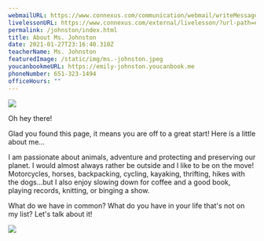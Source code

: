 ```yaml
---
webmailURL: https://www.connexus.com/communication/webmail/writeMessage.aspx?idRecipient=1268272
livelessonURL: https://www.connexus.com/external/livelesson/?url-path=ejohnston&domain=ue2prod01.livelesson.com
permalink: /johnston/index.html
title: About Ms. Johnston
date: 2021-01-27T23:16:40.310Z
teacherName: Ms. Johnston
featuredImage: /static/img/ms.-johnston.jpeg
youcanbookmeURL: https://emily-johnston.youcanbook.me
phoneNumber: 651-323-1494
officeHours: ""
---
```

![](/static/img/screen-shot-2020-09-08-at-9.16.51-am.png)

Oh hey there!

Glad you found this page, it means you are off to a great start! Here is a little about me...

I am passionate about animals, adventure and protecting and preserving our planet. I would almost always rather be outside and I like to be on the move! Motorcycles, horses, backpacking, cycling, kayaking, thrifting, hikes with the dogs...but I also enjoy slowing down for coffee and a good book, playing records, knitting, or binging a show. 

What do we have in common? What do you have in your life that's not on my list? Let's talk about it! 

![](/static/img/screen-shot-2020-08-26-at-10.23.57-am.png)